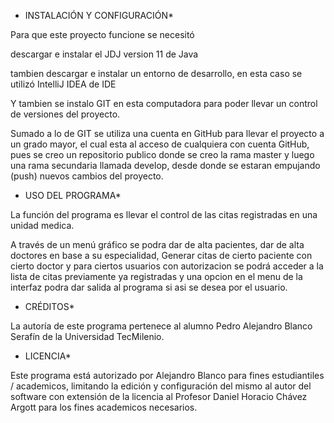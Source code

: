 ﻿* INSTALACIÓN Y CONFIGURACIÓN\*

Para que este proyecto funcione se necesitó

descargar e instalar el JDJ version 11 de Java

tambien descargar e instalar un entorno de desarrollo, en esta caso se utilizó IntelliJ IDEA de IDE

Y tambien se instalo GIT en esta computadora para poder llevar un control de versiones del proyecto.

Sumado a lo de GIT se utiliza una cuenta en GitHub para llevar el proyecto a un grado mayor, el cual esta al acceso de cualquiera con cuenta GitHub, pues se creo un repositorio publico donde se creo la rama master y luego una rama secundaria llamada develop, desde donde se estaran empujando (push) nuevos cambios del proyecto.

* USO DEL PROGRAMA\*

La función del programa es llevar el control de las citas registradas en una unidad medica.

A través de un menú gráfico se podra dar de alta pacientes, dar de alta doctores en base a su especialidad, Generar citas de cierto paciente con cierto doctor y para ciertos usuarios con autorizacion se podrá acceder a la lista de citas previamente ya registradas y una opcion en el menu de la interfaz podra dar salida al programa si asi se desea por el usuario.

* CRÉDITOS\*

La autoría de este programa pertenece al alumno Pedro Alejandro Blanco Serafín de la Universidad TecMilenio.

* LICENCIA\*

Este programa está autorizado por Alejandro Blanco para fines estudiantiles / academicos, limitando la edición y configuración del mismo al autor del software con extensión de la licencia al Profesor Daniel Horacio Chávez Argott para los fines academicos necesarios.

